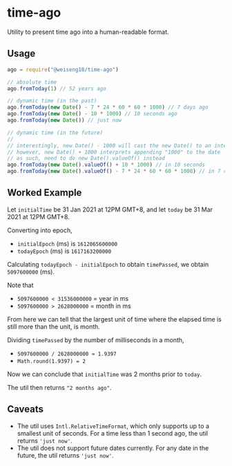 # time-ago

Utility to present time ago into a human-readable format.

## Usage

```js
ago = require("@weiseng18/time-ago")

// absolute time
ago.fromToday(1) // 52 years ago

// dynamic time (in the past)
ago.fromToday(new Date() - 7 * 24 * 60 * 60 * 1000) // 7 days ago
ago.fromToday(new Date() - 10 * 1000) // 10 seconds ago
ago.fromToday(new Date()) // just now

// dynamic time (in the future)
//
// interestingly, new Date() - 1000 will cast the new Date() to an integer
// however, new Date() + 1000 interprets appending "1000" to the date
// as such, need to do new Date().valueOf() instead
ago.fromToday(new Date().valueOf() + 10 * 1000) // in 10 seconds
ago.fromToday(new Date().valueOf() - 7 * 24 * 60 * 60 * 1000) // in 7 days
```

## Worked Example

Let `initialTime` be 31 Jan 2021 at 12PM GMT+8, and let `today` be 31 Mar 2021 at 12PM GMT+8.

Converting into epoch,

- `initialEpoch` (ms) is `1612065600000`
- `todayEpoch` (ms) is `1617163200000`

Calculating `todayEpoch - initialEpoch` to obtain `timePassed`, we obtain `5097600000` (ms).

Note that

- `5097600000 < 31536000000` = year in ms
- `5097600000 > 2628000000` = month in ms

From here we can tell that the largest unit of time where the elapsed time is still more than the unit, is month.

Dividing `timePassed` by the number of milliseconds in a month,

- `5097600000 / 2628000000 ≈ 1.9397`
- `Math.round(1.9397) = 2`

Now we can conclude that `initialTime` was 2 months prior to `today`.

The util then returns `"2 months ago"`.

## Caveats

- The util uses `Intl.RelativeTimeFormat`, which only supports up to a smallest unit of seconds. For a time less than 1 second ago, the util returns `'just now'`.
- The util does not support future dates currently. For any date in the future, the util returns `'just now'`.
